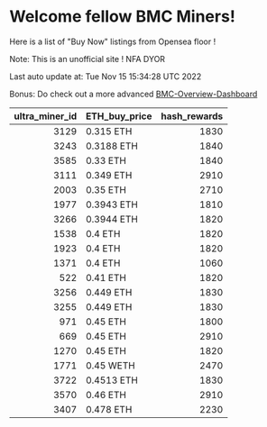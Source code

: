 # Welcome fellow BMC Miners!
Here is a list of "Buy Now" listings from Opensea floor !

Note: This is an unofficial site ! NFA DYOR

Last auto update at: Tue Nov 15 15:34:28 UTC 2022

Bonus: Do check out a more advanced [BMC-Overview-Dashboard](https://dune.com/defifunk/BMC-Overview-Dashboard)


|   ultra_miner_id | ETH_buy_price   |   hash_rewards |
|-----------------:|:----------------|---------------:|
|             3129 | 0.315 ETH       |           1830 |
|             3243 | 0.3188 ETH      |           1840 |
|             3585 | 0.33 ETH        |           1840 |
|             3111 | 0.349 ETH       |           2910 |
|             2003 | 0.35 ETH        |           2710 |
|             1977 | 0.3943 ETH      |           1810 |
|             3266 | 0.3944 ETH      |           1820 |
|             1538 | 0.4 ETH         |           1820 |
|             1923 | 0.4 ETH         |           1820 |
|             1371 | 0.4 ETH         |           1060 |
|              522 | 0.41 ETH        |           1820 |
|             3256 | 0.449 ETH       |           1830 |
|             3255 | 0.449 ETH       |           1830 |
|              971 | 0.45 ETH        |           1800 |
|              669 | 0.45 ETH        |           2910 |
|             1270 | 0.45 ETH        |           1820 |
|             1771 | 0.45 WETH       |           2470 |
|             3722 | 0.4513 ETH      |           1830 |
|             3570 | 0.46 ETH        |           2910 |
|             3407 | 0.478 ETH       |           2230 |